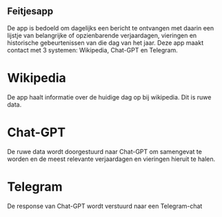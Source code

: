﻿## Feitjesapp
De app is bedoeld om dagelijks een bericht te ontvangen met daarin een lijstje van belangrijke of opzienbarende verjaardagen, vieringen en historische gebeurtenissen van die dag van het jaar. Deze app maakt contact met 3 systemen: Wikipedia, Chat-GPT en Telegram. 

# Wikipedia
De app haalt informatie over de huidige dag op bij wikipedia. Dit is ruwe data.

# Chat-GPT
De ruwe data wordt doorgestuurd naar Chat-GPT om samengevat te worden en de meest relevante verjaardagen en vieringen hieruit te halen.

# Telegram
De response van Chat-GPT wordt verstuurd naar een Telegram-chat
